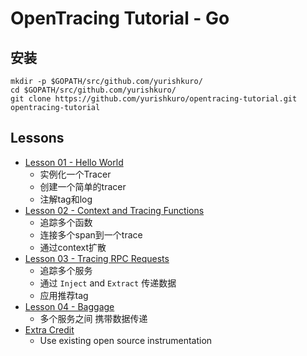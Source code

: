 # OpenTracing Tutorial - Go

## 安装

```
mkdir -p $GOPATH/src/github.com/yurishkuro/
cd $GOPATH/src/github.com/yurishkuro/
git clone https://github.com/yurishkuro/opentracing-tutorial.git opentracing-tutorial
```


## Lessons

* [Lesson 01 - Hello World](./lesson01)
  * 实例化一个Tracer
  * 创建一个简单的tracer
  * 注解tag和log
* [Lesson 02 - Context and Tracing Functions](./lesson02)
  * 追踪多个函数
  * 连接多个span到一个trace
  * 通过context扩散
* [Lesson 03 - Tracing RPC Requests](./lesson03)
  * 追踪多个服务
  * 通过 `Inject` and `Extract` 传递数据
  * 应用推荐tag
* [Lesson 04 - Baggage](./lesson04)
  * 多个服务之间 携带数据传递
* [Extra Credit](./extracredit)
  * Use existing open source instrumentation